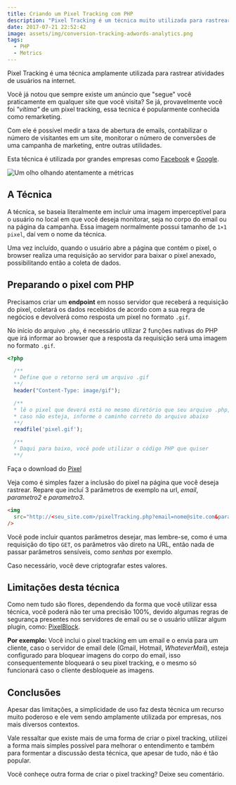 ```yaml
---
title: Criando um Pixel Tracking com PHP
description: "Pixel Tracking é um técnica muito utilizada para rastrear emails e saber quando eles forem abertos."
date: 2017-07-21 22:52:42
image: assets/img/conversion-tracking-adwords-analytics.png
tags:
  - PHP
  - Metrics
---
```

Pixel Tracking é uma técnica amplamente utilizada para rastrear atividades de usuários na internet. 

Você já notou que sempre existe um anúncio que "segue" você praticamente em qualquer site que você visita? Se já, provavelmente você foi *"vítima"* de um pixel tracking, essa tecnica é popularmente conhecida como remarketing. 

Com ele é possível medir a taxa de abertura de emails, contabilizar o número de visitantes em um site, monitorar o número de conversões de uma campanha de marketing, entre outras utilidades.

Esta técnica é utilizada por grandes empresas como [Facebook](https://www.facebook.com/business/a/online-sales/conversion-tracking) e [Google](https://developers.google.com/analytics/resources/concepts/gaConceptsTrackingOverview?hl=pt-br).

![Um olho olhando atentamente a métricas](assets/img/conversion-tracking-adwords-analytics.png "Tracking")

## A Técnica

A técnica, se baseia literalmente em incluir uma imagem imperceptível para o usuário no local em que você deseja monitorar, seja no corpo do email ou na página da campanha. Essa imagem normalmente possui tamanho de `1×1 pixel`, daí vem o nome da técnica.

Uma vez incluído, quando o usuário abre a página que contém o pixel, o browser realiza uma requisição ao servidor para baixar o pixel anexado, possibilitando então a coleta de dados.

## Preparando o pixel com PHP

Precisamos criar um **endpoint** em nosso servidor que receberá a requisição do pixel, coletará os dados recebidos de acordo com a sua regra de negócios e devolverá como resposta um pixel no formato `.gif`.

No início do arquivo `.php`, é necessário utilizar 2 funções nativas do PHP que irá informar ao browser que a resposta da requisição será uma imagem no formato `.gif`.

```php
<?php

  /**
  * Define que o retorno será um arquivo .gif
  **/
  header("Content-Type: image/gif");

  /**
  * lê o pixel que deverá está no mesmo diretório que seu arquivo .php,
  * caso não esteja, informe o caminho correto do arquivo abaixo
  **/
  readfile('pixel.gif');

  /**
  * Daqui para baixo, você pode utilizar o código PHP que quiser
  **/
```

Faça o download do [Pixel](/assets/img/pixel.gif)

Veja como é simples fazer a inclusão do pixel na página que você deseja rastrear. Repare que incluí 3 parâmetros de exemplo na url, *email*, *parametro2* e *parametro3*.

```html
<img
  src="http://<seu_site.com>/pixelTracking.php?email=nome@site.com&parametro2=xxx&parametro3=xpto"
/>
```

Você pode incluir quantos parâmetros desejar, mas lembre-se, como é uma requisição do tipo `GET`, os parâmetros vão direto na URL, então nada de passar parâmetros sensíveis, como *senhas* por exemplo. 

Caso necessário, você deve criptografar estes valores.

## Limitações desta técnica

Como nem tudo são flores, dependendo da forma que você utilizar essa técnica, você poderá não ter uma precisão 100%, devido algumas regras de segurança presentes nos servidores de email ou se o usuário utilizar algum plugin, como: [PixelBlock](https://chrome.google.com/webstore/detail/pixelblock/jmpmfcjnflbcoidlgapblgpgbilinlem).

**Por exemplo:** Você inclui o pixel tracking em um email e o envia para um cliente, caso o servidor de email dele (Gmail, Hotmail, *WhateverMail*), esteja configurado para bloquear imagens do corpo do email, isso consequentemente bloqueará o seu pixel tracking, e o mesmo só funcionará caso o cliente desbloqueie as imagens.

## Conclusões

Apesar das limitações, a simplicidade de uso faz desta técnica um recurso muito poderoso e ele vem sendo amplamente utilizada por empresas, nos mais diversos contextos.

Vale ressaltar que existe mais de uma forma de criar o pixel tracking, utilizei a forma mais simples possível para melhorar o entendimento e também para formentar a discussão desta técnica, que apesar de tudo, não é tão popular.

Você conheçe outra forma de criar o pixel tracking? Deixe seu comentário.
